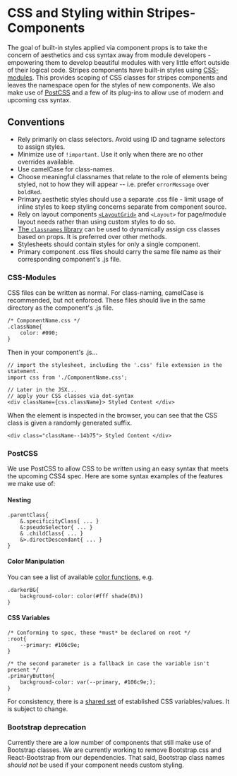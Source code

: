 # CSS and Styling within Stripes-Components
The goal of built-in styles applied via component props is to take the concern of aesthetics and css syntax away from module developers - empowering them to develop beautiful modules with very little effort outside of their logical code.
Stripes components have built-in styles using [CSS-modules](https://github.com/css-modules/css-modules/blob/master/README.md). This provides scoping of CSS classes for stripes components and leaves the namespace open for the styles of new components.
We also make use of [PostCSS](https://github.com/postcss/postcss) and a few of its plug-ins to allow use of modern and upcoming css syntax.

## Conventions
* Rely primarily on class selectors. Avoid using ID and tagname selectors to assign styles.
* Minimize use of `!important`. Use it only when there are no other overrides available.
* Use camelCase for class-names.
* Choose meaningful classnames that relate to the role of elements being styled, not to how they will appear -- i.e. prefer `errorMessage` over `boldRed`.
* Primary aesthetic styles should use a separate .css file - limit usage of inline styles to keep styling concerns separate from component source.
* Rely on layout components [`<LayoutGrid>`](../lib/LayoutGrid) and `<Layout>` for page/module layout needs rather than using custom styles to do so.
* [The `classnames` library](https://github.com/JedWatson/classnames) can be used to dynamically assign css classes based on props. It is preferred over other methods.
* Stylesheets should contain styles for only a single component.
* Primary component .css files should carry the same file name as their corresponding component's .js file.

### CSS-Modules
CSS files can be written as normal. For class-naming, camelCase is recommended, but not enforced. These files should live in the same directory as the component's .js file.
```
/* ComponentName.css */
.className{
    color: #090;
}
```
Then in your component's .js...
```
// import the stylesheet, including the '.css' file extension in the statement.
import css from './ComponentName.css';

// Later in the JSX...
// apply your CSS classes via dot-syntax
<div className={css.className}> Styled Content </div>
```
When the element is inspected in the browser, you can see that the CSS class is given a randomly generated suffix.
```
<div class="className--14b75"> Styled Content </div>
```

### PostCSS
We use PostCSS to allow CSS to be written using an easy syntax that meets the upcoming CSS4 spec. Here are some syntax examples of the features we make use of:
#### Nesting
```
.parentClass{
    &.specificityClass{ ... }
    &:pseudoSelector{ ... }
    & .childClass{ ... }
    &>.directDescendant{ ... }
}
```
#### Color Manipulation
You can see a list of available [color functions](https://github.com/postcss/postcss-color-function/blob/master/README.md#list-of-color-adjuster), e.g.
```
.darkerBG{
    background-color: color(#fff shade(8%))
}
```
#### CSS Variables
```
/* Conforming to spec, these *must* be declared on root */
:root{
    --primary: #106c9e;
}

/* the second parameter is a fallback in case the variable isn't present */
.primaryButton{
    background-color: var(--primary, #106c9e;);
}
```
For consistency, there is a [shared set](../lib/variables.css) of established CSS variables/values.
It is subject to change.

### Bootstrap deprecation
Currently there are a low number of components that still make use of Bootstrap classes. We are currently working to remove Bootstrap.css and React-Bootstrap from our dependencies. That said, Bootstrap class names *should not* be used if your component needs custom styling.


